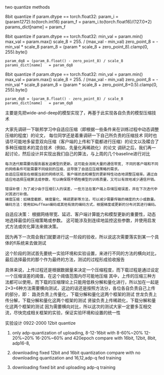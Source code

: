 two quantize methods

8bit quantize
if param.dtype == torch.float32:
    param_i = (param*127*2).to(torch.int16)
    param_f = param_i.to(torch.float16)/(127.0*2)
    params_dict[name] = param_f

8bit quantize
if param.dtype == torch.float32:
    min_val = param.min()
    max_val = param.max()
    scale_8 = 255. / (max_val - min_val)
    zero_point_8 = -min_val * scale_8
    param_8 = (param * scale_8 + zero_point_8).clamp(0, 255).byte()
                    
    param_dq8 = (param_8.float() - zero_point_8) / scale_8
    params_dict[name]   = param_dq8   

8bit quantize
if param.dtype == torch.float32:
    min_val = param.min()
    max_val = param.max()
    scale_8 = 255. / (max_val - min_val)
    zero_point_8 = -min_val * scale_8
    param_8 = (param * scale_8 + zero_point_8+0.5).clamp(0, 255).byte()
                    
    param_dq8 = (param_8.float() - zero_point_8) / scale_8
    params_dict[name]   = param_dq8   

主要是先把wide-and-deep的模型实现了，再基于此实现各自负责的模型压缩技术

大家先调研一下联邦学习中自适应压缩（即根据一些条件来在训练过程中动态调整压缩的程度）的论文， 每位同学还是着重调研一下自己所负责的压缩技术
同时也请尽可能地多留意双向压缩（客户端的上传和下载都进行压缩）的论文以及糅合了多种压缩技术的混合技术（例如，先量化再稀疏化）的论文
调研之后，我们再一起讨论，然后设计并实现出我们自己的算法，与上周的几个baseline进行对比

    每次迭代都需要向服务器发送模型的更新。这可能会消耗大量的通信带宽, 不同的客户端和不同的网络条件可能需要不同级别的压缩，这导致了自适应压缩策略的需求。
    自适应压缩旨在根据当前的网络状况、客户端状态和模型的更新特性动态地调整压缩率。通过自适应地选择压缩算法或参数，可以确保既不牺牲模型的训练质量，又可以有效地减少通信开销。

    错误补偿：为了减少由于压缩引入的误差，一些方法在客户端上存储压缩误差，并在下次迭代中对其进行补偿。
    梯度压缩：如梯度截断、梯度量化、稀疏更新等方法，可以减少需要传输的梯度的大小或数量。
    编码方法：使用如Huffman编码或其他有效的编码方式，根据梯度或更新的分布对其进行编码。

自适应决策：
根据网络带宽、延迟、客户端计算能力和模型更新的重要性，动态地选择最佳的压缩策略或参数。
这可能涉及到连续地监控这些参数，并使用启发式方法或优化算法来做决策。    



因为再下一次周会我们就要进行这一阶段的验收，所以说这次需要落实到某一个具体的fl系统来去做测试

这个阶段的测试首先要统一实验环境和实验设置，来进行不同的方法的横向对比，最后选择最优的那个作为最终的方法，测试的过程形成验收报告

具体来说，上传过程还是根据数据量来决定一个压缩程度，而下载过程是通过设定一个压缩误差的阈值，在这个阈值范围内尽可能地压缩
其中，上传的压缩三种方法都可以使用，而下载的压缩理论上只能用低秩分解和量化进行，所以加在一起是2*3=6种方法需要横向测试，这边的话还是按照方法分，各位各自负责自己上传的部分，即：
路尧负责上传量化，下载分解和量化这两个框架的测试
世龙负责上传分解，下载分解和量化这两个框架的测试
贤骏负责上传稀疏化，下载分解和量化这两个框架的测试
因为需要横向对比，所以这次的测试大家一定要多互相交流，尽快完成相关框架的实验，保证实验环境和设置的统一性

实验设计
0922-2000 12bit quantize

1. only adp-quantization of uploading, 8-12-16bit with 8-60%~20% 12-20%~20% 16-20%~60% and 420epoch
    compare with 16bit, 12bit, 8bit, adp16-8, 

2. downloading fixed 12bit and 16bit quantization
    compare with no downloading quantization and 16,12,adp-q fed training

3. downloading fixed bit and uploading adp-q training 

